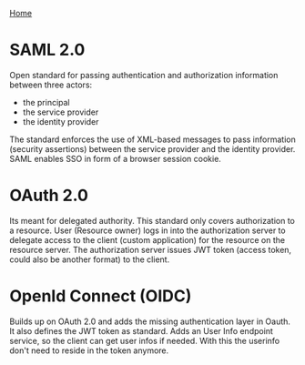 [Home](/)

# SAML 2.0
Open standard for passing authentication and authorization information between three actors:
* the principal
* the service provider
* the identity provider

The standard enforces the use of XML-based messages to pass information (security assertions) between the service provider and the identity provider.
SAML enables SSO in form of a browser session cookie.  

# OAuth 2.0
Its meant for delegated authority. This standard only covers authorization to a resource. 
User (Resource owner) logs in into the authorization server to delegate access to the client (custom application) for the resource on the resource server.
The authorization server issues JWT token (access token, could also be another format) to the client.

# OpenId Connect (OIDC)
Builds up on OAuth 2.0 and adds the missing authentication layer in Oauth. It also defines the JWT token as standard.
Adds an User Info endpoint service, so the client can get user infos if needed. With this the userinfo don't need to reside in the token anymore. 
